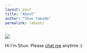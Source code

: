 ```yaml
---
layout: post
title: "About"
author: "Shun Yamada"
permalink: /about/
---
```


<div class="about">
  <img src="{{ site.baseurl }}/img/icon.jpg" />
</div>

Hi I'm Shun. Please [chat me](https://twitter.com/shyamady) anytime :)
